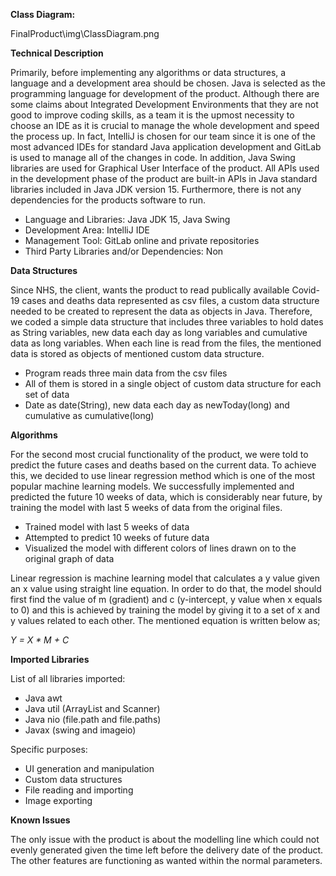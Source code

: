 **Class Diagram:**

FinalProduct\img\ClassDiagram.png

**Technical Description**


Primarily, before implementing any algorithms or data structures, a language and a development area should be chosen. Java is selected as the programming language for development of the product. Although there are some claims about Integrated Development Environments that they are not good to improve coding skills, as a team it is the upmost necessity to choose an IDE as it is crucial to manage the whole development and speed the process up. In fact, IntelliJ is chosen for our team since it is one of the most advanced IDEs for standard Java application development and GitLab is used to manage all of the changes in code. In addition, Java Swing libraries are used for Graphical User Interface of the product. All APIs used in the development phase of the product are built-in APIs in Java standard libraries included in Java JDK version 15. Furthermore, there is not any dependencies for the products software to run.

- Language and Libraries: Java JDK 15, Java Swing
- Development Area: IntelliJ IDE
- Management Tool: GitLab online and private repositories
- Third Party Libraries and/or Dependencies: Non

**Data Structures**

Since NHS, the client, wants the product to read publically available Covid-19 cases and deaths data represented as csv files, a custom data structure needed to be created to represent the data as objects in Java. Therefore, we coded a simple data structure that includes three variables to hold dates as String variables, new data each day as long variables and cumulative data as long variables. When each line is read from the files, the mentioned data is stored as objects of mentioned custom data structure.

- Program reads three main data from the csv files
- All of them is stored in a single object of custom data structure for each set of data
- Date as date(String), new data each day as newToday(long) and cumulative as cumulative(long)

**Algorithms**

For the second most crucial functionality of the product, we were told to predict the future cases and deaths based on the current data. To achieve this, we decided to use linear regression method which is one of the most popular machine learning models. We successfully implemented and predicted the future 10 weeks of data, which is considerably near future, by training the model with last 5 weeks of data from the original files.

- Trained model with last 5 weeks of data
- Attempted to predict 10 weeks of future data
- Visualized the model with different colors of lines drawn on to the original graph of data

Linear regression is machine learning model that calculates a y value given an x value using straight line equation. In order to do that, the model should first find the value of m (gradient) and c (y-intercept, y value when x equals to 0) and this is achieved by training the model by giving it to a set of x and y values related to each other. The mentioned equation is written below as;

_Y = X \* M + C_

**Imported Libraries**

List of all libraries imported:

- Java awt
- Java util (ArrayList and Scanner)
- Java nio (file.path and file.paths)
- Javax (swing and imageio)

Specific purposes:

- UI generation and manipulation
- Custom data structures
- File reading and importing
- Image exporting


**Known Issues**

The only issue with the product is about the modelling line which could not evenly generated given the time left before the delivery date of the product. The other features are functioning as wanted within the normal parameters.
